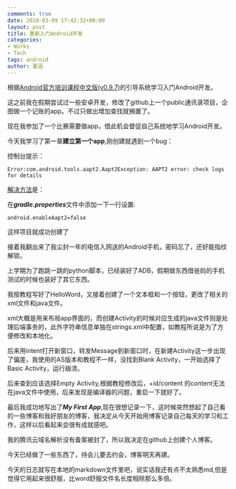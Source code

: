 ```yaml
---
comments: true
date: 2018-03-09 17:42:32+00:00
layout: post
title: 重新入门Android开发
categories:
- Works
- Tech
tags: android
author: 夏涵
---
```


根据[Android官方培训课程中文版(v0.9.7)](http://hukai.me/android-training-course-in-chinese/index.html)的引导系统学习入门Android开发。

这之前我在假期尝试过一些安卓开发，修改了github上一个public通讯录项目，企图做一个记账的app。不过只做出增加查找就搁置了。

现在我参加了一个比赛需要做app，借此机会督促自己系统地学习Android开发。



今天我学习了第一章**建立第一个app**,刚创建就遇到一个bug：

控制台提示：

`Error:com.android.tools.aapt2.Aapt2Exception: AAPT2 error: check logs for details`

[解决方法](https://teamtreehouse.com/community/errorcomandroidtoolsaapt2aapt2exception-aapt2-error-check-logs-for-details)是：

在***gradle.properties***文件中添加一下一行设置:

`android.enableAapt2=false`

这样项目就成功创建了

接着我翻出来了我尘封一年的电信入网送的Android手机，密码忘了，还好能指纹解锁。



上学期为了跑跳一跳的python脚本，已经装好了ADB，假期做东西借爸妈的手机测试的时候也装好了其它东西。



我按教程写好了HelloWord，又接着创建了一个文本框和一个按钮，更改了相关的xml文件和java文件。

xml大概是用来布局app界面的，而创建Activity的时候对应生成的java文件则是处理后端事务的，此外字符串信息单独在strings.xml中配置，如教程所说是为了方便修改和本地化。



后来用intent打开新窗口，转发Message到新窗口时，在新建Activity这一步出现了偏差，我使用的AS版本和教程不一样，没找到Blank Activity，一开始选择了Basic Activity，运行崩溃。

后来查到应该选择Empty Activity,根据教程修改后，+id/content 的content无法在java文件中使用，后来发现是编译器的问题，重启一下就好了。

最后我成功地写出了***My First App***,现在很想记录一下，这时候突然想起了自己看的一些博客和我好朋友的博客，我决定从今天开始用博客记录自己每天的学习和工作，这样以后看起来会很有成就感吧。

我的腾讯云域名解析没有备案被封了，所以我决定在github上创建个人博客。

今天已经做了一些东西了，待会儿要去约会，博客明天再建。

今天的日志就写在本地的markdown文件里吧，说实话我还有点不太熟悉md,但是觉得它用起来很舒服，比word舒服文件名长度相除那么多倍。